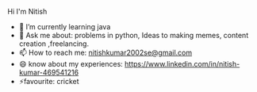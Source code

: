 Hi I'm Nitish   
- 🌱 I’m currently learning java 
- 💬 Ask me about: problems in python, Ideas to making memes, content creation ,freelancing.
- 📫 How to reach me: nitishkumar2002se@gmail.com
- 😄 know about my experiences: https://www.linkedin.com/in/nitish-kumar-469541216 
- ⚡favourite: cricket

